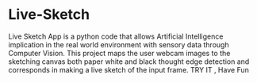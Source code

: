 # Live-Sketch
Live Sketch App is a python code that allows Artificial Intelligence implication in the real world environment with sensory data through Computer Vision. This project maps the user webcam images to the sketching canvas both paper white and black thought edge detection and corresponds in making a live sketch of the input frame. TRY IT , Have Fun
